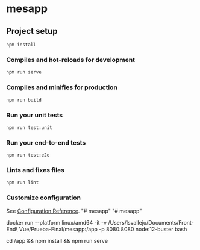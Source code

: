 # mesapp

## Project setup
```
npm install
```

### Compiles and hot-reloads for development
```
npm run serve
```

### Compiles and minifies for production
```
npm run build
```

### Run your unit tests
```
npm run test:unit
```

### Run your end-to-end tests
```
npm run test:e2e
```

### Lints and fixes files
```
npm run lint
```

### Customize configuration
See [Configuration Reference](https://cli.vuejs.org/config/).
"# mesapp" 
"# mesapp" 


 docker run --platform linux/amd64 -it -v /Users/lsvallejo/Documents/Front-End\ Vue/Prueba-Final/mesapp:/app -p 8080:8080  node:12-buster bash


cd /app && npm install && npm run serve